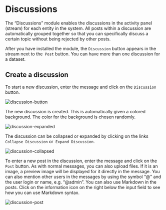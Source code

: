 # Discussions

The “Discussions” module enables the discussions in the activity panel (stream) for each entity in the system. All posts within a discussion are automatically grouped together so that you can specifically discuss a certain topic without being rejected by other posts.

After you have installed the module, the `Discussion` button appears in the stream next to the` Post` button. You can have more than one discussion for a dataset.

## Create a discussion

To start a new discussion, enter the message and click on the `Discussion` button.

![discussion-button](_assets/discussion-button.png)

The new discussion is created. This is automatically given a colored background. The color for the background is chosen randomly.

![discussion-expanded](_assets/discussion-expanded.png)

The discussion can be collapsed or expanded by clicking on the links `Collapse Discussion` or` Expand Discussion`.

![discussion-collapsed](_assets/discussion-collapsed.png)

To enter a new post in the discussion, enter the message and click on the `Post` button. As with normal messages, you can also upload files. If it is an image, a preview image will be displayed for it directly in the message. You can also mention other users in the messages by using the symbol “@” and the user login or name, e.g. “@admin”. You can also use Markdown in the posts. Click on the information icon on the right below the input field to see how you can use Markdown syntax.

![discussion-post](_assets/discussion-post.png)
